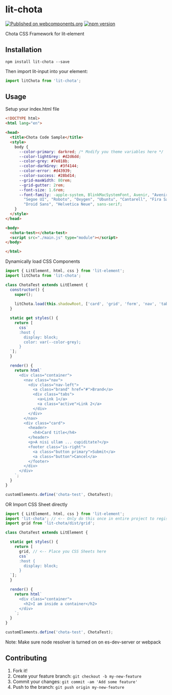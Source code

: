 # lit-chota
[![Published on webcomponents.org](https://img.shields.io/badge/webcomponents.org-published-blue.svg)](https://www.webcomponents.org/element/lit-chota)
[![npm version](https://badge.fury.io/js/lit-chota.svg)](https://badge.fury.io/js/lit-chota)

Chota CSS Framework for lit-element

## Installation
```shell
npm install lit-chota --save
```
Then import lit-input into your element:

```javascript
import litChota from 'lit-chota';
```

## Usage
Setup your index.html file
```html
<!DOCTYPE html>
<html lang="en">

<head>
  <title>Chota Code Sample</title>
  <style>
    body {
      --color-primary: darkred; /* Modify you theme variables here */
      --color-lightGrey: #d2d6dd;
      --color-grey: #7e818b;
      --color-darkGrey: #3f4144;
      --color-error: #d43939;
      --color-success: #28bd14;
      --grid-maxWidth: 80rem;
      --grid-gutter: 2rem;
      --font-size: 1.6rem;
      --font-family: -apple-system, BlinkMacSystemFont, Avenir, "Avenir Next",
        "Segoe UI", "Roboto", "Oxygen", "Ubuntu", "Cantarell", "Fira Sans",
        "Droid Sans", "Helvetica Neue", sans-serif;
    }
  </style>
</head>

<body>
  <chota-test></chota-test>
  <script src="./main.js" type="module"></script>
</body>

</html>
```
Dynamically load CSS Components
```javascript
import { LitElement, html, css } from 'lit-element';
import litChota from 'lit-chota';

class ChotaTest extends LitElement {
  constructor() {
    super();
    
    litChota.load(this.shadowRoot, ['card', 'grid', 'form', 'nav', 'tab']);
  }

  static get styles() {
    return [
      css`
      :host {
        display: block;
        color: var(--color-grey);
      }
  `];
  }

  render() {
    return html`
      <div class="container">
        <nav class="nav">
          <div class="nav-left">
            <a class="brand" href="#">Brand</a>
            <div class="tabs">
              <a>Link 1</a>
              <a class="active">Link 2</a>
            </div>
          </div>
        </nav>
        <div class="card">
          <header>
            <h4>Card title</h4>
          </header>
          <p>A nisi ullam ... cupiditate?</p>
          <footer class="is-right">
            <a class="button primary">Submit</a>
            <a class="button">Cancel</a>
          </footer>
        </div>
      </div>
    `;
  }
}

customElements.define('chota-test', ChotaTest);
```
OR Import CSS Sheet directly

```javascript
import { LitElement, html, css } from 'lit-element';
import 'lit-chota'; // <-- Only do this once in entire project to register variables
import grid from 'lit-chota/dist/grid';

class ChotaTest extends LitElement {

  static get styles() {
    return [
      grid, // <-- Place you CSS Sheets here
      css`
      :host {
        display: block;
      }
  `];
  }

  render() {
    return html`
      <div class="container">
        <h2>I am inside a container</h2>
      </div>
    `;
  }
}

customElements.define('chota-test', ChotaTest);
```

Note: Make sure node resolver is turned on on es-dev-server or webpack
## Contributing
1. Fork it!
2. Create your feature branch: `git checkout -b my-new-feature`
3. Commit your changes: `git commit -am 'Add some feature'`
4. Push to the branch: `git push origin my-new-feature`
